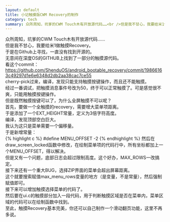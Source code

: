```yaml
---
layout: default
title: 小记触摸版CWM Recovery的制作
category: tech
summary: 众所周知，坑爹的CWM Touch木有开放源代码……<br />但是我不甘心，我要给米1做触摸Recovery。<br />于是在Github上寻找，一直没有找到开源的。<br />无意间在深度OS的GITHUB上找到了一部分的触摸源代码。
---
```

众所周知，坑爹的CWM Touch木有开放源代码……  
但是我不甘心，我要给米1做触摸Recovery。  
于是在Github上寻找，一直没有找到开源的。  
无意间在深度OS的GITHUB上找到了一部分的触摸源代码。  
看这个commit：<https://github.com/ShenduOS/android_bootable_recovery/commit/19866163c49297d1e6e6348d2db2aa38cac7ce55>  
cherry-pick过来，编译，发现只能支持触摸按键操作，而且还不能触摸。  
经过一番调试，把触摸消息事件号改为50，终于可以正常触摸了。可是感觉很不爽，只能用触摸按键操作。  
但是既然触摸按键可以了，为什么全屏触摸不可以呢？  
首先，要做一个全触摸的recovery，需要增大菜单项距离。  
于是添加了一个EXT_HEIGHT常量，定义为3倍字符高度。<br />
编译，发现顶部空白巨大。<br />
我认为这只是菜单需要一个偏移量。<br />
于是新增常量：<br />
{% highlight c %}
#define MENU_OFFSET -2
{% endhighlight %}
然后在draw_screen_locked函数中修改，在绘制菜单项的代码行中，所有坐标都加上一个MENU_OFFSET，得以解决。<br />
但是又有一个问题，底部日志会超过限制高度。这个好办，MAX_ROWS一改搞定。<br />
接下来还有一个重大BUG，选择ZIP界面的菜单会超出屏幕距离。<br />
这个就要搜索赋值max_menu_rows变量的地方（是变量，不是常量），然后强制赋值即可。<br />
接下来可以增加触摸选择菜单的代码了。<br />
然后要在ui.c的触摸部分加入一段代码，用于判断触摸区域是否在菜单内，菜单区域的代码可以在绘制函数中找到。<br />
至此，触摸Recovery基本完美，你还可以自己制作一个滑动翻页功能，这里不再多说。<br />
